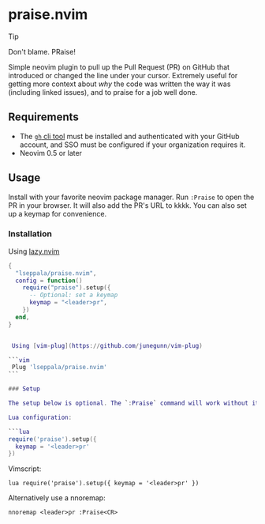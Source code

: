 # praise.nvim

> [!TIP]
>  Don't blame. PRaise!

Simple neovim plugin to pull up the Pull Request (PR) on GitHub that introduced or changed the line under your cursor. Extremely useful for getting more context about _why_ the code was written the way it was (including linked issues), and to praise for a job well done.

## Requirements

- The [`gh` cli tool](https://cli.github.com/) must be installed and authenticated with your GitHub account, and SSO must be configured if your organization requires it.
- Neovim 0.5 or later

## Usage

Install with your favorite neovim package manager. Run `:Praise` to open the PR in your browser. It will also add the PR's URL to kkkk. You can also set up a keymap for convenience.

### Installation

Using [lazy.nvim](https://github.com/folke/lazy.nvim)

````lua
{
  "lseppala/praise.nvim",
  config = function()
    require("praise").setup({
      -- Optional: set a keymap
      keymap = "<leader>pr",
    })
  end,
}


 Using [vim-plug](https://github.com/junegunn/vim-plug)

```vim
 Plug 'lseppala/praise.nvim'
```

### Setup

The setup below is optional. The `:Praise` command will work without it, but you can set a keymap to make it easier to use.

Lua configuration:

```lua
require('praise').setup({
  keymap = '<leader>pr'
})
````

Vimscript:

```vim
lua require('praise').setup({ keymap = '<leader>pr' })
```

Alternatively use a nnoremap:

```vim
nnoremap <leader>pr :Praise<CR>
```
